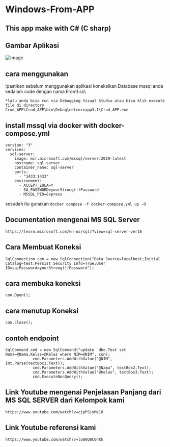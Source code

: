 # Windows-From-APP

## This app make with C# (C sharp)


## Gambar Aplikasi
![image](https://user-images.githubusercontent.com/82931864/208446563-55123d3c-2ecc-456a-937b-5595ffae9916.png)


## cara menggunakan
!pastikan sebelum menggunakan aplikasi koneksikan Database mssql anda kedalam code dengan nama From1.cs\
```
*lalu anda bisa run via Debugging Visual Studio atau bisa klik execute file di directory Crud_APP\Crud_APP\bin\Debug\netcoreapp3.1\Crud_APP.exe
```

## install mssql via docker with docker-compose.yml 
```
version: "3"
services:
  sql-server:
    image: mcr.microsoft.com/mssql/server:2019-latest
    hostname: sql-server
    container_name: sql-server
    ports:
      - "1433:1433"
    environment:
      - ACCEPT_EULA=Y
      - SA_PASSWORD=yourStrong(!)Password
      - MSSQL_PID=Express
```
sesudah itu gunakan ```docker compose -f docker-compose.yml up -d```


## Documentation mengenai MS SQL Server
``` https://learn.microsoft.com/en-us/sql/?view=sql-server-ver16 ```


## Cara Membuat Koneksi 
```
SqlConnection con = new SqlConnection("Data Source=localhost;Initial Catalog=test;Persist Security Info=True;User ID=sa;Password=yourStrong(!)Password");
```


## cara membuka koneksi 
```
con.Open();
```


## cara menutup Koneksi
```
con.Close();
```

## contoh endpoint
```
SqlCommand cmd = new SqlCommand("update  dbo.Test set Nama=@Nama,Kelas=@Kelas where NIM=@NIM", con);
            cmd.Parameters.AddWithValue("@NIM", int.Parse(textBox1.Text));
            cmd.Parameters.AddWithValue("@Nama", textBox2.Text);
            cmd.Parameters.AddWithValue("@Kelas", textBox3.Text);
            cmd.ExecuteNonQuery();
```


## Link Youtube mengenai Penjelasan Panjang dari MS SQL SERVER dari Kelompok kami
``` https://www.youtube.com/watch?v=cjpPSjyMe18 ```


## Link Youtube referensi kami
``` https://www.youtube.com/watch?v=lo80Q8C0nXk ```
